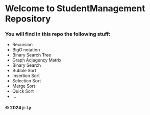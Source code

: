 
# Welcome to StudentManagement Repository
### You will find in this repo the following stuff:
* Recursion
* BigO notation
* Binary Search Tree
* Graph Adjagency Matrix
* Binary Search
* Bubble Sort
* Insertion Sort
* Selection Sort
* Merge Sort
* Quick Sort
* ...

#### © 2024 ji-Ly
